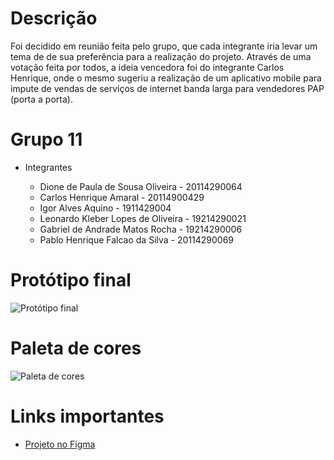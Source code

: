 # Descrição

Foi decidido em reunião feita pelo grupo, que cada integrante iria levar um tema de de sua preferência para a realização do projeto. Através de uma votação feita por todos, a ideia vencedora foi do integrante Carlos Henrique, onde o mesmo sugeriu a realização de um aplicativo mobile para impute de vendas de serviços de internet banda larga para vendedores PAP (porta a porta).

# Grupo 11
* Integrantes

   - Dione de Paula de Sousa Oliveira - 20114290064
   - Carlos Henrique Amaral - 20114900429
   - Igor Alves Aquino - 1911429004
   - Leonardo Kleber Lopes de Oliveira - 19214290021
   - Gabriel de Andrade Matos Rocha - 19214290006
   - Pablo Henrique Falcao da Silva - 20114290069

<h1 align="left">Protótipo final</h1>

![Protótipo final](https://user-images.githubusercontent.com/61297882/134259243-bc33ffcf-e068-44b8-9323-9c42cdd1a31f.png)

# Paleta de cores

![Paleta de cores](https://user-images.githubusercontent.com/61297882/134259162-ead17f25-2944-4486-80a8-eedeba888f31.png)

# Links importantes

- [Projeto no Figma](https://www.figma.com/file/aThg9Ebolu2kepnjvP0eMl/Untitled?node-id=0%3A1/)
